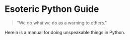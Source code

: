 # Esoteric Python Guide
> "We do what we do as a warning to others."

Herein is a manual for doing unspeakable things in Python.

